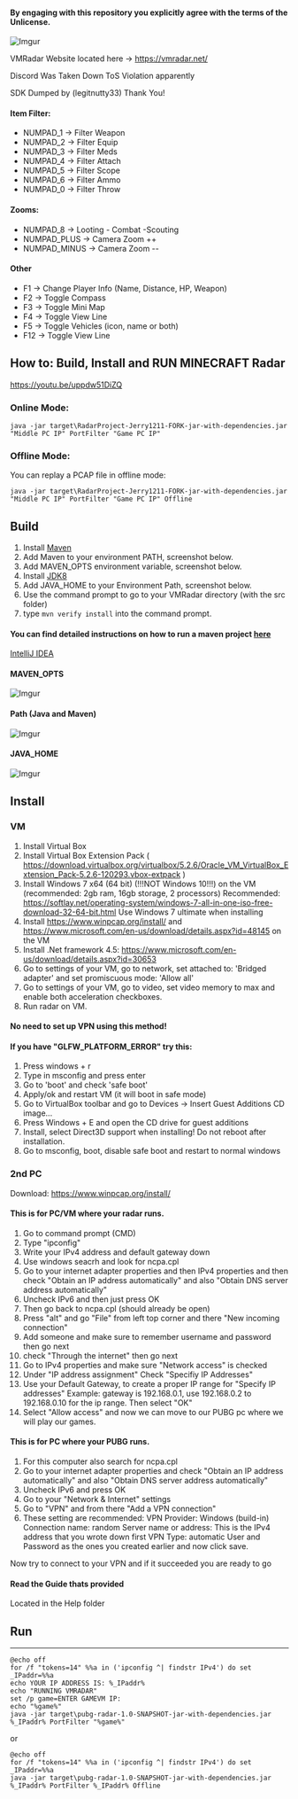 #### By engaging with this repository you explicitly agree with the terms of the Unlicense.

![Imgur](https://i.imgur.com/PDjwkyR.jpg)


VMRadar Website located here -> https://vmradar.net/

Discord Was Taken Down ToS Violation apparently

SDK Dumped by (legitnutty33) Thank You!


#### Item Filter:
* NUMPAD_1 -> Filter Weapon
* NUMPAD_2 -> Filter Equip
* NUMPAD_3 -> Filter Meds
* NUMPAD_4 -> Filter Attach
* NUMPAD_5 -> Filter Scope
* NUMPAD_6 -> Filter Ammo
* NUMPAD_0 -> Filter Throw

#### Zooms:
* NUMPAD_8 -> Looting - Combat -Scouting
* NUMPAD_PLUS ->  Camera Zoom ++
* NUMPAD_MINUS -> Camera Zoom --

#### Other
* F1 -> Change Player Info (Name, Distance, HP, Weapon)
* F2 -> Toggle Compass
* F3 -> Toggle Mini Map
* F4 -> Toggle View Line
* F5 -> Toggle Vehicles (icon, name or both)
* F12 -> Toggle View Line


## How to: Build, Install and RUN MINECRAFT Radar
https://youtu.be/uppdw51DiZQ

### Online Mode:
`java -jar target\RadarProject-Jerry1211-FORK-jar-with-dependencies.jar "Middle PC IP" PortFilter "Game PC IP"`

### Offline Mode:
You can replay a PCAP file in offline mode:

`java -jar target\RadarProject-Jerry1211-FORK-jar-with-dependencies.jar "Middle PC IP" PortFilter "Game PC IP" Offline`


## Build

1. Install [Maven](https://maven.apache.org/install.html)
2. Add Maven to your environment PATH, screenshot below.
3. Add MAVEN_OPTS environment variable, screenshot below.
4. Install [JDK8](http://www.oracle.com/technetwork/java/javase/downloads/jdk8-downloads-2133151.html)
5. Add JAVA_HOME to your Environment Path, screenshot below.
6. Use the command prompt to go to your VMRadar directory (with the src folder)
7. type `mvn verify install` into the command prompt.

#### You can find detailed instructions on how to run a maven project [here](https://maven.apache.org/run.html)

[IntelliJ IDEA](https://www.jetbrains.com/idea/?fromMenu)

#### MAVEN_OPTS
![Imgur](https://i.imgur.com/aWCdgUX.png)

#### Path (Java and Maven)
![Imgur](https://i.imgur.com/hSCYrCM.png)

#### JAVA_HOME
![Imgur](https://i.imgur.com/4zT1YNR.png)

## Install

### VM

1. Install Virtual Box
2. Install Virtual Box Extension Pack ( https://download.virtualbox.org/virtualbox/5.2.6/Oracle_VM_VirtualBox_Extension_Pack-5.2.6-120293.vbox-extpack )
3. Install Windows 7  x64 (64 bit) (!!!NOT Windows 10!!!) on the VM (recommended: 2gb ram, 16gb storage, 2 processors)
Recommended: https://softlay.net/operating-system/windows-7-all-in-one-iso-free-download-32-64-bit.html
Use Windows 7 ultimate when installing
4. Install https://www.winpcap.org/install/ and https://www.microsoft.com/en-us/download/details.aspx?id=48145 on the VM
5. Install .Net framework 4.5: https://www.microsoft.com/en-us/download/details.aspx?id=30653
6. Go to settings of your VM, go to network, set attached to: 'Bridged adapter' and set promiscuous mode: 'Allow all'
7. Go to settings of your VM, go to video, set video memory to max and enable both acceleration checkboxes.
8. Run radar on VM.

#### No need to set up VPN using this method!

#### If you have "GLFW_PLATFORM_ERROR" try this:

1. Press windows + r
2. Type in msconfig and press enter
3. Go to 'boot' and check 'safe boot'
4. Apply/ok and restart VM (it will boot in safe mode)
5. Go to VirtualBox toolbar and go to Devices -> Insert Guest Additions CD image...
6. Press Windows + E and open the CD drive for guest additions
7. Install, select Direct3D support when installing! Do not reboot after installation.
8. Go to msconfig, boot, disable safe boot and restart to normal windows

### 2nd PC

Download:
https://www.winpcap.org/install/

#### This is for PC/VM where your radar runs.
1. Go to command prompt (CMD) 
2. Type "ipconfig"
3. Write your IPv4 address and default gateway down
4. Use windows seacrh and look for ncpa.cpl
5. Go to your internet adapter properties and then IPv4 properties and then check "Obtain an IP address automatically" and also "Obtain DNS server address automatically"
6. Uncheck IPv6 and then just press OK
7. Then go back to ncpa.cpl (should already be open)
8. Press "alt" and go "File" from left top corner and there "New incoming connection"
9. Add someone and make sure to remember username and password then go next
10. check "Through the internet" then go next
11. Go to IPv4 properties and make sure "Network access" is checked
12. Under "IP address assignment" Check "Specifiy IP Addresses" 
13. Use your Default Gateway, to create a proper IP range for "Specify IP addresses" Example: gateway is 192.168.0.1, use 192.168.0.2 to 192.168.0.10 for the ip range. Then select "OK" 
14. Select "Allow access" and now we can move to our PUBG pc where we will play our games.

#### This is for PC where your PUBG runs.
1. For this computer also search for ncpa.cpl
2. Go to your internet adapter properties and check "Obtain an IP address automatically" and also "Obtain DNS server address automatically"
3. Uncheck IPv6 and press OK
4. Go to your "Network & Internet" settings
5. Go to "VPN" and from there "Add a VPN connection"
6. These setting are recommended: 
VPN Provider: Windows (build-in)
Connection name: random
Server name or address: This is the IPv4 address that you wrote down first
VPN Type: automatic
User and Password as the ones you created earlier and now click save.

Now try to connect to your VPN and if it succeeded you are ready to go

#### Read the Guide thats provided
Located in the Help folder

## Run
-----------------

```
@echo off
for /f "tokens=14" %%a in ('ipconfig ^| findstr IPv4') do set _IPaddr=%%a
echo YOUR IP ADDRESS IS: %_IPaddr%
echo "RUNNING VMRADAR"
set /p game=ENTER GAMEVM IP:
echo "%game%"
java -jar target\pubg-radar-1.0-SNAPSHOT-jar-with-dependencies.jar %_IPaddr% PortFilter "%game%"
```
or

```
@echo off
for /f "tokens=14" %%a in ('ipconfig ^| findstr IPv4') do set _IPaddr=%%a
java -jar target\pubg-radar-1.0-SNAPSHOT-jar-with-dependencies.jar %_IPaddr% PortFilter %_IPaddr% Offline

```